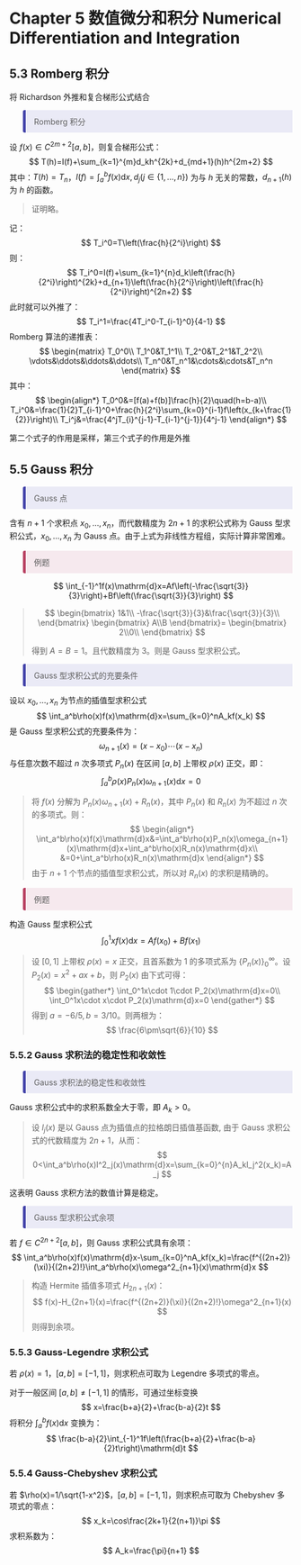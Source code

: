 # Chapter 5 数值微分和积分 Numerical Differentiation and Integration

## 5.3 Romberg 积分

将 Richardson 外推和复合梯形公式结合

<blockquote style="border-left: 5px solid #4545aa; border-radius: 3px 0 0 3px; padding: 10px 15px; background-color: rgba(70, 70, 188, 0.1)">
    Romberg 积分
</blockquote>

设 $f(x)\in C^{2m+2}[a,b]$，则复合梯形公式：
$$
T(h)=I(f)+\sum_{k=1}^{m}d_kh^{2k}+d_{md+1}(h)h^{2m+2}
$$
其中：$T(h)=T_n$，$I(f)=\int_a^bf(x)\mathrm{d}x,d_j(j\in\{1,\dots,n\})$ 为与 $h$ 无关的常数，$d_{n+1}(h)$ 为 $h$ 的函数。

> 证明略。

记：
$$
T_i^0=T\left(\frac{h}{2^i}\right)
$$
则：
$$
T_i^0=I(f)+\sum_{k=1}^{n}d_k\left(\frac{h}{2^i}\right)^{2k}+d_{n+1}\left(\frac{h}{2^i}\right)\left(\frac{h}{2^i}\right)^{2n+2}
$$
此时就可以外推了：
$$
T_i^1=\frac{4T_i^0-T_{i-1}^0}{4-1}
$$
Romberg 算法的递推表：
$$
\begin{matrix}
T_0^0\\
T_1^0&T_1^1\\
T_2^0&T_2^1&T_2^2\\
\vdots&\ddots&\ddots&\ddots\\
T_n^0&T_n^1&\cdots&\cdots&T_n^n
\end{matrix}
$$
其中：
$$
\begin{align*}
T_0^0&=[f(a)+f(b)]\frac{h}{2}\quad(h=b-a)\\
T_i^0&=\frac{1}{2}T_{i-1}^0+\frac{h}{2^i}\sum_{k=0}^{i-1}f\left(x_{k+\frac{1}{2}}\right)\\
T_i^j&=\frac{4^jT_{i}^{j-1}-T_{i-1}^{j-1}}{4^j-1}
\end{align*}
$$

第二个式子的作用是采样，第三个式子的作用是外推

## 5.5 Gauss 积分

<blockquote style="border-left: 5px solid #4545aa; border-radius: 3px 0 0 3px; padding: 10px 15px; background-color: rgba(70, 70, 188, 0.1)">
    Gauss 点
</blockquote>

含有 $n+1$ 个求积点 $x_0,\dots,x_n$，而代数精度为 $2n+1$ 的求积公式称为 Gauss 型求积公式，$x_0,\dots,x_n$ 为 Gauss 点。由于上式为非线性方程组，实际计算非常困难。

<blockquote style="border-left: 5px solid #b94263; border-radius: 3px 0 0 3px; padding: 10px 15px; background-color: rgba(185, 66, 110, 0.1)">
    例题
</blockquote>

$$
\int_{-1}^1f(x)\mathrm{d}x=Af\left(-\frac{\sqrt{3}}{3}\right)+Bf\left(\frac{\sqrt{3}}{3}\right)
$$

> $$
> \begin{bmatrix}
> 1&1\\
> -\frac{\sqrt{3}}{3}&\frac{\sqrt{3}}{3}\\
> \end{bmatrix}
> \begin{bmatrix}
> A\\B
> \end{bmatrix}=
> \begin{bmatrix}
> 2\\0\\
> \end{bmatrix}
> $$
>
> 得到 $A=B=1$。且代数精度为 3。则是 Gauss 型求积公式。
>

<blockquote style="border-left: 5px solid #4545aa; border-radius: 3px 0 0 3px; padding: 10px 15px; background-color: rgba(70, 70, 188, 0.1)">
    Gauss 型求积公式的充要条件
</blockquote>

设以 $x_0,\dots,x_n$ 为节点的插值型求积公式
$$
\int_a^b\rho(x)f(x)\mathrm{d}x=\sum_{k=0}^nA_kf(x_k)
$$
是 Gauss 型求积公式的充要条件为：
$$
\omega_{n+1}(x)=(x-x_0)\cdots(x-x_n)
$$
与任意次数不超过 $n$ 次多项式 $P_{n}(x)$ 在区间 $[a,b]$ 上带权 $\rho(x)$ 正交，即：
$$
\int_a^b\rho(x)P_n(x)\omega_{n+1}(x)\mathrm{d}x=0
$$

> 将 $f(x)$ 分解为 $P_n(x)\omega_{n+1}(x)+R_n(x)$，其中 $P_n(x)$ 和 $R_n(x)$ 为不超过 $n$ 次的多项式。则：
> $$
> \begin{align*}
> \int_a^b\rho(x)f(x)\mathrm{d}x&=\int_a^b\rho(x)P_n(x)\omega_{n+1}(x)\mathrm{d}x+\int_a^b\rho(x)R_n(x)\mathrm{d}x\\
> &=0+\int_a^b\rho(x)R_n(x)\mathrm{d}x
> \end{align*}
> $$
> 由于 $n+1$ 个节点的插值型求积公式，所以对 $R_n(x)$ 的求积是精确的。

<blockquote style="border-left: 5px solid #b94263; border-radius: 3px 0 0 3px; padding: 10px 15px; background-color: rgba(185, 66, 110, 0.1)">
    例题
</blockquote>

构造 Gauss 型求积公式
$$
\int_0^1xf(x)\mathrm{d}x=Af(x_0)+Bf(x_1)
$$

> 设 $[0,1]$ 上带权 $\rho(x)=x$ 正交，且首系数为 $1$ 的多项式系为 $\{P_n(x)\}_0^{\infty}$。设 $P_2(x)=x^2+ax+b$，则 $P_2(x)$ 由下式可得：
> $$
> \begin{gather*}
> \int_0^1x\cdot 1\cdot P_2(x)\mathrm{d}x=0\\
> \int_0^1x\cdot x\cdot P_2(x)\mathrm{d}x=0
> \end{gather*}
> $$
> 得到 $a=-6/5,b=3/10$。则两根为：
> $$
> \frac{6\pm\sqrt{6}}{10}
> $$

### 5.5.2 Gauss 求积法的稳定性和收敛性

<blockquote style="border-left: 5px solid #4545aa; border-radius: 3px 0 0 3px; padding: 10px 15px; background-color: rgba(70, 70, 188, 0.1)">
    Gauss 求积法的稳定性和收敛性
</blockquote>

Gauss 求积公式中的求积系数全大于零，即 $A_k>0$。

> 设 $l_j(x)$ 是以 Gauss 点为插值点的拉格朗日插值基函数, 由于 Gauss 求积公式的代数精度为 $2n+1$，从而：
> $$
> 0<\int_a^b\rho(x)l^2_j(x)\mathrm{d}x=\sum_{k=0}^{n}A_kl_j^2(x_k)=A_j
> $$

这表明 Gauss 求积方法的数值计算是稳定。

<blockquote style="border-left: 5px solid #4545aa; border-radius: 3px 0 0 3px; padding: 10px 15px; background-color: rgba(70, 70, 188, 0.1)">
    Gauss 型求积公式余项
</blockquote>

若 $f\in C^{2n+2}[a,b]$，则 Gauss 求积公式具有余项：
$$
\int_a^b\rho(x)f(x)\mathrm{d}x-\sum_{k=0}^nA_kf(x_k)=\frac{f^{(2n+2)}(\xi)}{(2n+2)!}\int_a^b\rho(x)\omega^2_{n+1}(x)\mathrm{d}x
$$

> 构造 Hermite 插值多项式 $H_{2n+1}(x)$：
> $$
> f(x)-H_{2n+1}(x)=\frac{f^{(2n+2)}(\xi)}{(2n+2)!}\omega^2_{n+1}(x)
> $$
> 则得到余项。

### 5.5.3 Gauss-Legendre 求积公式

若 $\rho(x)=1$，$[a,b]=[-1,1]$，则求积点可取为 Legendre 多项式的零点。

对于一般区间 $[a,b]\ne[-1,1]$ 的情形，可通过坐标变换
$$
x=\frac{b+a}{2}+\frac{b-a}{2}t
$$
将积分 $\int_a^bf(x)\mathrm{d}x$ 变换为：
$$
\frac{b-a}{2}\int_{-1}^1f\left(\frac{b+a}{2}+\frac{b-a}{2}t\right)\mathrm{d}t
$$

### 5.5.4 Gauss-Chebyshev 求积公式

若 $\rho(x)=1/\sqrt{1-x^2}$，$[a,b]=[-1,1]$，则求积点可取为 Chebyshev 多项式的零点：
$$
x_k=\cos\frac{2k+1}{2(n+1)}\pi
$$
求积系数为：
$$
A_k=\frac{\pi}{n+1}
$$
